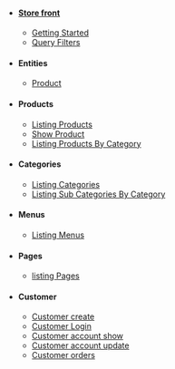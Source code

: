 - #### [Store front](/store-front/index) 
  - [Getting Started](/store-front/index) 
  - [Query Filters](/store-front/misc/query-filters)
- #### Entities
    - [Product](/store-front/entities/product/product)
- #### Products
  - [Listing Products](/store-front/products/index)
  - [Show Product](/store-front/products/show)
  - [Listing Products By Category](/store-front/products/list_by_category)
- #### Categories
  - [Listing Categories](/store-front/categories/index)
  - [Listing Sub Categories By Category](/store-front/categories/category_children)
- #### Menus
  - [Listing Menus](/store-front/menus/index)
- #### Pages
  - [listing Pages](/store-front/pages/index)    
- #### Customer
  - [Customer create](/store-front/customers/create)
  - [Customer Login](/store-front/customers/login)
  - [Customer account show](/store-front/customers/show)
  - [Customer account update](/store-front/customers/update)
  - [Customer orders](/store-front/customers/orders/index)
